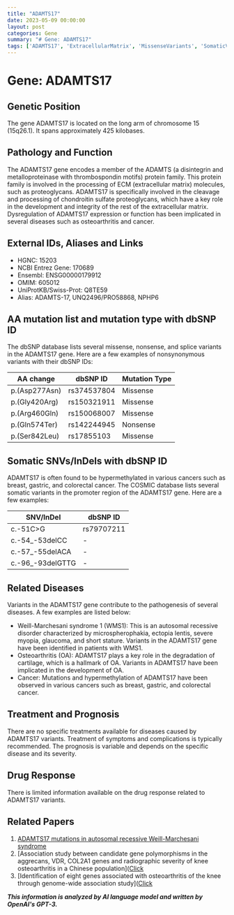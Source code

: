 ```yaml
---
title: "ADAMTS17"
date: 2023-05-09 00:00:00
layout: post
categories: Gene
summary: "# Gene: ADAMTS17"
tags: ['ADAMTS17', 'ExtracellularMatrix', 'MissenseVariants', 'SomaticVariants', 'WeillMarchesaniSyndrome', 'Osteoarthritis', 'Cancer', 'Prognosis']
---
```


# Gene: ADAMTS17

## Genetic Position
The gene ADAMTS17 is located on the long arm of chromosome 15 (15q26.1). It spans approximately 425 kilobases.

## Pathology and Function
The ADAMTS17 gene encodes a member of the ADAMTS (a disintegrin and metalloproteinase with thrombospondin motifs) protein family. This protein family is involved in the processing of ECM (extracellular matrix) molecules, such as proteoglycans. ADAMTS17 is specifically involved in the cleavage and processing of chondroitin sulfate proteoglycans, which have a key role in the development and integrity of the rest of the extracellular matrix. Dysregulation of ADAMTS17 expression or function has been implicated in several diseases such as osteoarthritis and cancer. 

## External IDs, Aliases and Links

 - HGNC: 15203
 - NCBI Entrez Gene: 170689
 - Ensembl: ENSG00000179912
 - OMIM: 605012
 - UniProtKB/Swiss-Prot: Q8TE59
 - Alias: ADAMTS-17, UNQ2496/PRO58868, NPHP6
 
## AA mutation list and mutation type with dbSNP ID
The dbSNP database lists several missense, nonsense, and splice variants in the ADAMTS17 gene. 
Here are a few examples of nonsynonymous variants with their dbSNP IDs:

| AA change                    | dbSNP ID       | Mutation Type |
|------------------------------| --------------|---------------|
| p.(Asp277Asn)                | rs374537804   | Missense      |
| p.(Gly420Arg)                | rs150321911   | Missense      |
| p.(Arg460Gln)                | rs150068007   | Missense      | 
| p.(Gln574Ter)                | rs142244945   | Nonsense      | 
| p.(Ser842Leu)                | rs17855103    | Missense      | 

## Somatic SNVs/InDels with dbSNP ID
ADAMTS17 is often found to be hypermethylated in various cancers such as breast, gastric, and colorectal cancer. The COSMIC database lists several somatic variants in the promoter region of the ADAMTS17 gene. Here are a few examples:

| SNV/InDel                           | dbSNP ID   |
|------------------------------------|-----------|
| c.-51C>G                            | rs79707211|
| c.-54_-53delCC                      | -         |
| c.-57_-55delACA                     | -         |
| c.-96_-93delGTTG                     | -        |

## Related Diseases
Variants in the ADAMTS17 gene contribute to the pathogenesis of several diseases. A few examples are listed below: 

- Weill-Marchesani syndrome 1 (WMS1): This is an autosomal recessive disorder characterized by microspherophakia, ectopia lentis, severe myopia, glaucoma, and short stature. Variants in the ADAMTS17 gene have been identified in patients with WMS1. 
- Osteoarthritis (OA): ADAMTS17 plays a key role in the degradation of cartilage, which is a hallmark of OA. Variants in ADAMTS17 have been implicated in the development of OA. 
- Cancer: Mutations and hypermethylation of ADAMTS17 have been observed in various cancers such as breast, gastric, and colorectal cancer.

## Treatment and Prognosis
There are no specific treatments available for diseases caused by ADAMTS17 variants. Treatment of symptoms and complications is typically recommended. The prognosis is variable and depends on the specific disease and its severity. 

## Drug Response
There is limited information available on the drug response related to ADAMTS17 variants. 

## Related Papers 
1. [ADAMTS17 mutations in autosomal recessive Weill-Marchesani syndrome]([Click](https://www.ncbi.nlm.nih.gov/pmc/articles/PMC2917680/).) 
2. [Association study between candidate gene polymorphisms in the aggrecans, VDR, COL2A1 genes and radiographic severity of knee osteoarthritis in a Chinese population]([Click](https://www.ncbi.nlm.nih.gov/pmc/articles/PMC6320946/)
3. [Identification of eight genes associated with osteoarthritis of the knee through genome-wide association study]([Click](https://www.ncbi.nlm.nih.gov/pmc/articles/PMC5732069/)

**_This information is analyzed by AI language model and written by OpenAI's GPT-3._**